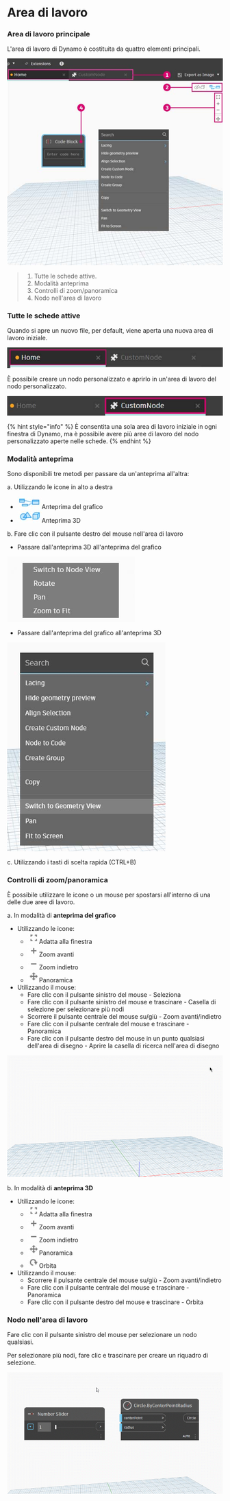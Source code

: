 # Area di lavoro

### Area di lavoro principale

L'area di lavoro di Dynamo è costituita da quattro elementi principali.

![](<./images/3-1/workspace - ui.jpg>)

> 1. Tutte le schede attive.
> 2. Modalità anteprima
> 3. Controlli di zoom/panoramica
> 4. Nodo nell'area di lavoro

### Tutte le schede attive

Quando si apre un nuovo file, per default, viene aperta una nuova area di lavoro iniziale.

![](<./images/3-1/workspace - home tab.jpg>)

È possibile creare un nodo personalizzato e aprirlo in un'area di lavoro del nodo personalizzato.

![](<./images/3-1/workspace - custom node tab.jpg>)

{% hint style="info" %}
È consentita una sola area di lavoro iniziale in ogni finestra di Dynamo, ma è possibile avere più aree di lavoro del nodo personalizzato aperte nelle schede.
{% endhint %}

### Modalità anteprima

Sono disponibili tre metodi per passare da un'anteprima all'altra:

a. Utilizzando le icone in alto a destra

* ![](<./images/3-1/3-1-04 Graph preview icon.jpg>)Anteprima del grafico
* ![](<./images/3-1/3-1-05 3D preview icon.jpg>)Anteprima 3D

b. Fare clic con il pulsante destro del mouse nell'area di lavoro

* Passare dall'anteprima 3D all'anteprima del grafico

![](<./images/3-1/3-1-06 right click switch to graph preview.jpg>)

* Passare dall'anteprima del grafico all'anteprima 3D

![](<./images/3-1/workspace - right click switch to geometry.jpg>)

c. Utilizzando i tasti di scelta rapida (CTRL+B)

### Controlli di zoom/panoramica

È possibile utilizzare le icone o un mouse per spostarsi all'interno di una delle due aree di lavoro.

a. In modalità di **anteprima del grafico**

* Utilizzando le icone:
   * ![](<./images/3-1/3-1-08 graph preview zoom to fitpsd.jpg>)Adatta alla finestra
   * ![](<./images/3-1/3-1-09 graph preview zoom in.jpg>)Zoom avanti
   * ![](<./images/3-1/3-1-10 graph preview zoom out.jpg>)Zoom indietro
   * ![](<./images/3-1/3-1-11 graph preview pan.jpg>)Panoramica
* Utilizzando il mouse:
   * Fare clic con il pulsante sinistro del mouse - Seleziona
   * Fare clic con il pulsante sinistro del mouse e trascinare - Casella di selezione per selezionare più nodi
   * Scorrere il pulsante centrale del mouse su/giù - Zoom avanti/indietro
   * Fare clic con il pulsante centrale del mouse e trascinare - Panoramica
   * Fare clic con il pulsante destro del mouse in un punto qualsiasi dell'area di disegno - Aprire la casella di ricerca nell'area di disegno

![](<./images/3-1/workspace - in canvas search.gif>)

b. In modalità di **anteprima 3D**

* Utilizzando le icone:
   * ![](<./images/3-1/3-1-08 graph preview zoom to fitpsd.jpg>)Adatta alla finestra
   * ![](<./images/3-1/3-1-09 graph preview zoom in.jpg>)Zoom avanti
   * ![](<./images/3-1/3-1-10 graph preview zoom out.jpg>)Zoom indietro
   * ![](<./images/3-1/3-1-11 graph preview pan.jpg>)Panoramica
   * ![](<./images/3-1/3-1-13 3D preview orbit.jpg>)Orbita
* Utilizzando il mouse:
   * Scorrere il pulsante centrale del mouse su/giù - Zoom avanti/indietro
   * Fare clic con il pulsante centrale del mouse e trascinare - Panoramica
   * Fare clic con il pulsante destro del mouse e trascinare - Orbita

### Nodo nell'area di lavoro

Fare clic con il pulsante sinistro del mouse per selezionare un nodo qualsiasi.

Per selezionare più nodi, fare clic e trascinare per creare un riquadro di selezione.

![](<./images/3-1/workspace - selection box.gif>)
